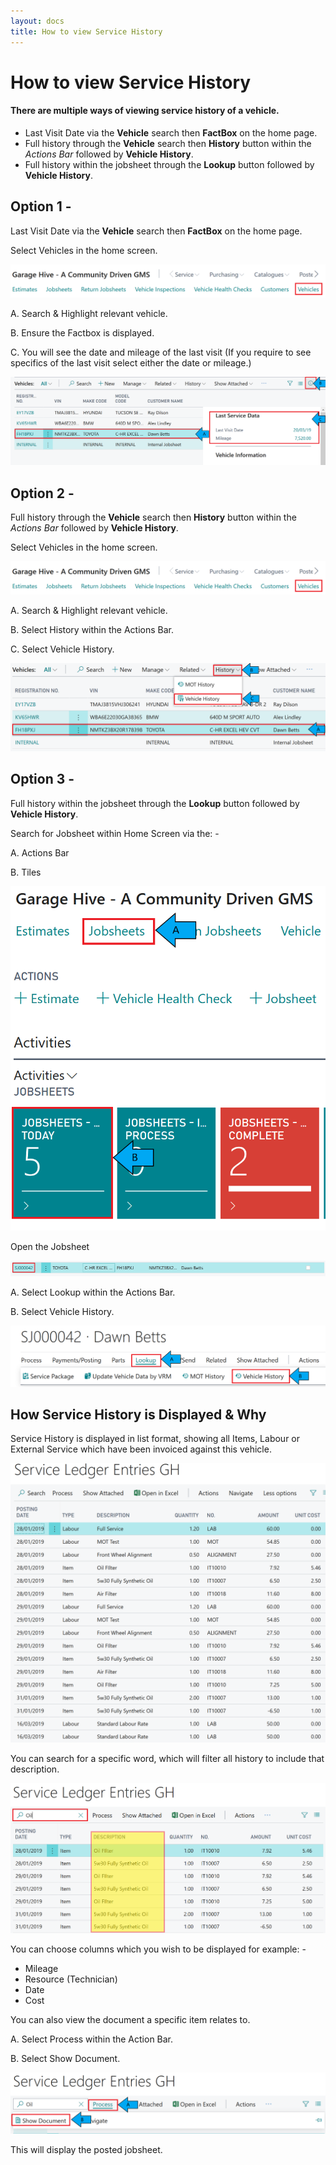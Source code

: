 ```yaml
---
layout: docs
title: How to view Service History
---
```


#   How to view Service History 

####   There are multiple ways of viewing service history of a vehicle.


-   Last Visit Date via the **Vehicle** search then **FactBox** on the home page.
-   Full history through the **Vehicle** search then **History** button within the *Actions Bar* followed by **Vehicle History**.
-   Full history within the jobsheet through the **Lookup** button followed by **Vehicle History**.   

##  Option 1 - 
Last Visit Date via the **Vehicle** search then **FactBox** on the home page.

Select Vehicles in the home screen. 

![](media/garagehive-how-to-view-service-history1.png)

A.  Search & Highlight relevant vehicle. 

B.  Ensure the Factbox is displayed. 

C.  You will see the date and mileage of the last visit (If you require to see specifics of the last visit select either the date or mileage.)


![](media/garagehive-how-to-view-service-history2.png)

##  Option 2 - 
Full history through the **Vehicle** search then **History** button within the *Actions Bar* followed by 
**Vehicle History**.

Select Vehicles in the home screen. 

![](media/garagehive-how-to-view-service-history1.png)

A.  Search & Highlight relevant vehicle. 

B.  Select History within the Actions Bar. 

C.  Select Vehicle History. 

![](media/garagehive-how-to-view-service-history3.png)

##  Option 3 - 

Full history within the jobsheet through the **Lookup** button followed by **Vehicle History**.   

Search for Jobsheet within Home Screen via the: - 

A.  Actions Bar

B.  Tiles

![](media/garagehive-how-to-view-service-history4.png)

Open the Jobsheet

![](media/garagehive-how-to-view-service-history5.png)

A.  Select Lookup within the Actions Bar.  

B.  Select Vehicle History.

![](media/garagehive-how-to-view-service-history6.png)

##  How Service History is Displayed & Why 

Service History is displayed in list format, showing all Items, Labour or External Service which have been invoiced against this vehicle. 

![](media/garagehive-how-to-view-service-history7.png)

You can search for a specific word, which will filter all history to include that description. 

![](media/garagehive-how-to-view-service-history8.png)

You can choose columns which you wish to be displayed for example: - 

*   Mileage
*   Resource (Technician)
*   Date 
*   Cost 

You can also view the document a specific item relates to. 

A.  Select Process within the Action Bar. 

B.  Select Show Document. 

![](media/garagehive-how-to-view-service-history9.png)

This will display the posted jobsheet. 










